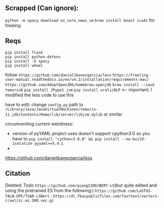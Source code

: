 ##

## Scrapped (Can ignore): 

`python -m spacy download es_core_news_sm`
`brew install boost icu4c` for freeling


## Reqs
```
pip install flask
pip install python-dotenv
pip install -U spacy
pip install wheel
```

follow `https://github.com/danielibanezgarcia/less`
    `https://freeling-user-manual.readthedocs.io/en/v4.2/installation/requirements-mac/`
    `https://github.com/AdoptOpenJDK/homebrew-openjdk`
        `brew install --cask temurin8`
    `pip install JPype1 jvm`
    `pip install uralicNLP` <– important; I modified the less code to use this

have to edit:
    change `config.py` path to `/Library/Java/JavaVirtualMachines/temurin-11.jdk/Contents/Home/lib/server/libjvm.dylib` or similar

circumventing current weirdness:
   - version of pyYAML project uses doesn't support cpython3.0 so you have to `pip install "cython<3.0.0" && pip install --no-build-isolation pyyaml==5.4.1`
   - 


https://github.com/danielibanezgarcia/less



## Citation

Deleted:
Todo `https://github.com/qiang2100/BERT-LS`(but quite edited and using the pretrained ES from the following:)
    `https://github.com/LaSTUS-TALN-UPF/TSAR-LSBert` : `https://dl.fbaipublicfiles.com/fasttext/vectors-crawl/cc.es.300.vec.gz`